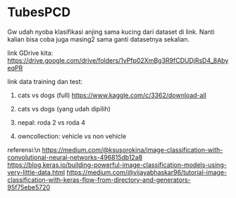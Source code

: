 # TubesPCD

Gw udah nyoba klasifikasi anjing sama kucing dari dataset di link. Nanti kalian bisa coba juga masing2 sama ganti datasetnya sekalian.

link GDrive kita: https://drive.google.com/drive/folders/1vPfp02XmBg3R9fCDUDjRsD4_8AbyeqPR

link data training dan test: 
1. cats vs dogs (full)
https://www.kaggle.com/c/3362/download-all

2. cats vs dogs (yang udah dipilih)

3. nepal: roda 2 vs roda 4

4. owncollection: vehicle vs non vehicle

referensi:\n
https://medium.com/@ksusorokina/image-classification-with-convolutional-neural-networks-496815db12a8
https://blog.keras.io/building-powerful-image-classification-models-using-very-little-data.html
https://medium.com/@vijayabhaskar96/tutorial-image-classification-with-keras-flow-from-directory-and-generators-95f75ebe5720
